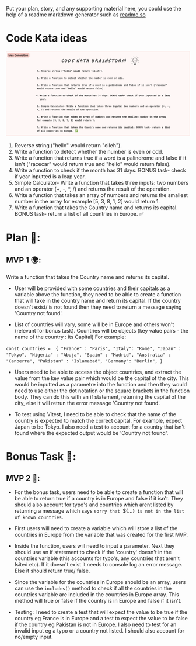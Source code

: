 Put your plan, story, and any supporting material here, you could use the help of a readme markdown generator such as [readme.so](https://readme.so/)

# Code Kata ideas

![Alt text](./Code%20Kata.png)

1. Reverse string ("hello" would return "olleh").
2. Write a function to detect whether the number is even or odd.
3. Write a function that returns true if a word is a palindrome and false if it isn't ("racecar" would return true and "hello" would return false).
4. Write a function to check if the month has 31 days. BONUS task- check if year inputted is a leap year.
5. Simple Calculator- Write a function that takes three inputs: two numbers and an operator (+, -, \*, /) and returns the result of the operation.
6. Write a function that takes an array of numbers and returns the smallest number in the array for example [5, 3, 8, 1, 2] would return 1.
7. Write a function that takes the Country name and returns its capital. BONUS task- return a list of all countries in Europe. ✅

# Plan 📝:

## MVP 1 🌍:

Write a function that takes the Country name and returns its capital.

- User will be provided with some countries and their capitals as a variable above the function, they need to be able to create a function that will take in the country name and return its capital. If the country doesn't exist/ is not found then they need to return a message saying 'Country not found'.

- List of countries will vary, some will be in Europe and others won't (relevant for bonus task). Countries will be objects (key value pairs - the name of the country : its Capital) For example:

`const countries =  {
    "France" : "Paris",
    "Italy": "Rome",
    "Japan" : "Tokyo",
    "Nigeria" : "Abuja",
    "Spain" : "Madrid",
    "Australia" : "Canberra",
    "Pakistan" : "Islamabad",
    "Germany": "Berlin",
  }`

- Users need to be able to access the object countries, and extract the value from the key value pair which would be the capital of the city. This would be inputted as a parametre into the function and then they would need to use either the dot notation or the square brackets in the function body. They can do this with an if statement, returning the capital of the city, else it will retrun the error message 'Country not found'.

- To test using Vitest, I need to be able to check that the name of the country is expected to match the correct capital. For example, expect Japan to be Tokyo. I also need a test to account for a country that isn't found where the expected output would be 'Country not found'.

# Bonus Task 🚀:

## MVP 2 🤯:

- For the bonus task, users need to be able to create a function that will be able to return true if a country is in Europe and false if it isn't. They should also account for typo's and countries which arent listed by returning a message which says `sorry that `${...}` is not in the list of known countries`.

- First users will need to create a variable which will store a list of the countries in Europe from the variable that was created for the first MVP.

- Inside the function, users will need to input a parameter. Next they should use an if statement to check if the 'country' doesn't in the countries variable (this accounts for typo's, any countries that aren't lsited etc). If it doesn't exist it needs to console log an error message. Else it should return true/ false.

- Since the variable for the countries in Europe should be an array, users can use the `includes()` method to check if all the countries in the countries variable are included in the countries in Europe array. This method will true or false if the country is in Europe and false if it isn't.

- Testing: I need to create a test that will expect the value to be true if the country eg France is in Europe and a test to expect the value to be false if the country eg Pakistan is not in Europe. I also need to test for an invalid input eg a typo or a country not listed. I should also account for no/empty input.
